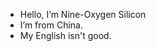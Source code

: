 -  Hello, I’m Nine-Oxygen Silicon
-  I’m from China.
-  My English isn't good.
<!---
wdl1278/wdl1278 is a ✨ special ✨ repository because its `README.md` (this file) appears on your GitHub profile.
You can click the Preview link to take a look at your changes.
--->

